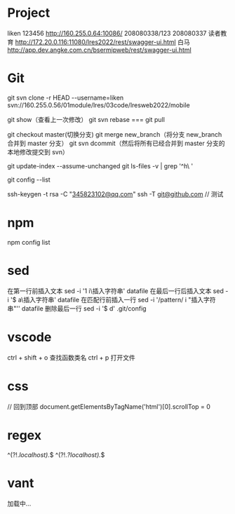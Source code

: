# Project
liken 123456    http://160.255.0.64:10086/
208080338/123 208080337
读者教育 http://172.20.0.116:11080/lres2022/rest/swagger-ui.html
白马 http://app.dev.angke.com.cn/bsermipweb/rest/swagger-ui.html

# Git

git svn clone -r HEAD --username=liken svn://160.255.0.56/01module/lres/03code/lresweb2022/mobile

git show（查看上一次修改）
git svn rebase === git pull

git checkout master(切换分支)
git merge new_branch（将分支 new_branch 合并到 master 分支）
git svn dcommit（然后将所有已经合并到 master 分支的本地修改提交到 svn）

git update-index --assume-unchanged
git ls-files -v | grep '^h\ '

git config --list

ssh-keygen -t rsa -C "345823102@qq.com" 
ssh -T git@github.com  // 测试


# npm

npm config list

# sed

在第一行前插入文本
sed -i '1 i\插入字符串' datafile
在最后一行后插入文本
sed -i '$ a\插入字符串' datafile
在匹配行前插入一行
sed -i '/pattern/ i "插入字符串"'' datafile
删除最后一行
sed -i '$ d' .git/config

# vscode

ctrl + shift + o 查找函数类名
ctrl + p 打开文件

# css

<style lang="scss" scoped>
margin-left: calc(50% - 68px);

$height: 70px;
.main {
  height: calc(100vh - #{$height});
}

// img 水平居中
img {
clear: both;
display: block;
margin: auto;
}
// 透明底部 tab
.tabbar-bottom {
height: 120px;
bottom: 100px;
background: rgba(255, 255, 255, 0.9);
box-shadow: 0px -3px 6px 0px rgba(0, 0, 0, 0.05);
position: fixed;
left: 0;
z-index: 1;
box-sizing: content-box;
width: 100%;
}

// 图片配文字
.step {
  overflow-x: auto;
  display: flex;
  justify-content: space-between;
  width: 100%;
  background: #ffffff;
  box-shadow: 0px 4px 8px 0px rgba(3, 27, 78, 0.12);
  border-radius: 5px;
}
.step-box {
  flex: 2;
  display: flex;
  justify-content: space-around;
  align-items: center;
  cursor: pointer;
  &.last {
    flex: 1;
    margin-right: 0;
  }
  &.active {
    .step-item {
      border-bottom: 4px solid #3a78fc;
      border-radius: 2px;
    }
  }
  .line {
    width: 60px;
    height: 20px;
  }
}
.step-item {
  padding: 20px;
  display: inline-block;
  position: relative;
  &.last {
    padding-left: 0;
    padding-right: 10px;
  }
  img {
    width: 60px;
    height: 60px;
    clear: both;
    display: block;
    margin: auto;
  }
  .tag {
    width: 14px;
    height: 29px;
    position: absolute;
    top: 0;
    left: 0;
  }
  p {
    margin-top: 10px;
    color: #373b4b;
    line-height: 28px;
    text-align: center;
    white-space: nowrap;  // 关键，否则文字换行
  }
</style>

// 回到顶部
document.getElementsByTagName('html')[0].scrollTop = 0

# regex
^(?!._localhost)._$
^(?!._?localhost)._$

# vant
<van-overlay :show="true">
    <div class="loading" @click.stop>
      <van-loading size="36px" vertical>加载中...</van-loading>
    </div>
</van-overlay

